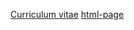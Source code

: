 [Curriculum vitae](https://DaniilSS.github.io/rsschool-cv/cv)
[html-page](https://DaniilSS.github.io/rsschool-cv/)